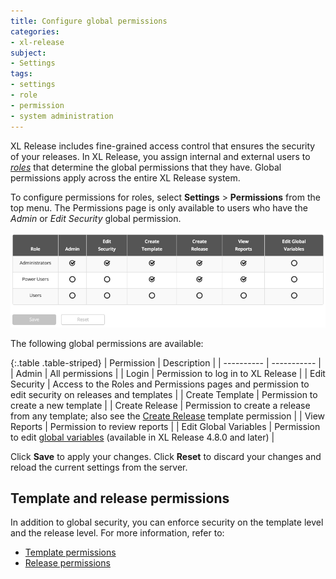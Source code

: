 ```yaml
---
title: Configure global permissions
categories:
- xl-release
subject:
- Settings
tags:
- settings
- role
- permission
- system administration
---
```


XL Release includes fine-grained access control that ensures the security of your releases. In XL Release, you assign internal and external users to [*roles*](/xl-release/how-to/configure-roles.html) that determine the global permissions that they have. Global permissions apply across the entire XL Release system.

To configure permissions for roles, select **Settings** > **Permissions** from the top menu. The Permissions page is only available to users who have the *Admin* or *Edit Security* global permission.

![Permissions](../images/global-permissions.png)

The following global permissions are available:

{:.table .table-striped}
| Permission | Description |
| ---------- | ----------- |
| Admin | All permissions |
| Login | Permission to log in to XL Release  |
| Edit Security | Access to the Roles and Permissions pages and permission to edit security on releases and templates |
| Create Template | Permission to create a new template |
| Create Release | Permission to create a release from any template; also see the [Create Release](/xl-release/how-to/create-a-release-template.html#template-permissions) template permission |
| View Reports | Permission to review reports |
| Edit Global Variables | Permission to edit [global variables](/xl-release/how-to/configure-global-variables.html) (available in XL Release 4.8.0 and later) |

Click **Save** to apply your changes. Click **Reset** to discard your changes and reload the current settings from the server.

## Template and release permissions

In addition to global security, you can enforce security on the template level and the release level. For more information, refer to:

* [Template permissions](/xl-release/how-to/create-a-release-template.html#template-permissions)
* [Release permissions](/xl-release/how-to/configure-release-teams-and-permissions.html#release-permissions)
